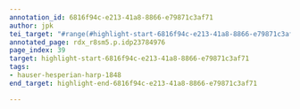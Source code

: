```yaml
---
annotation_id: 6816f94c-e213-41a8-8866-e79871c3af71
author: jpk
tei_target: "#range(#highlight-start-6816f94c-e213-41a8-8866-e79871c3af71, #highlight-end-6816f94c-e213-41a8-8866-e79871c3af71)"
annotated_page: rdx_r8sm5.p.idp23784976
page_index: 39
target: highlight-start-6816f94c-e213-41a8-8866-e79871c3af71
tags:
- hauser-hesperian-harp-1848
end_target: highlight-end-6816f94c-e213-41a8-8866-e79871c3af71

---
```


